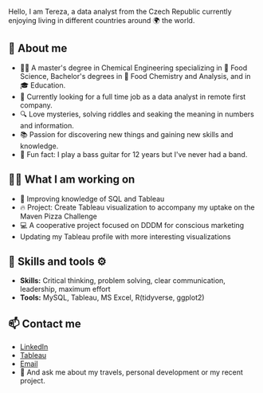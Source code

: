 Hello, I am Tereza, a data analyst from the Czech Republic currently enjoying living in different countries around 🌍 the world. 

## 👋 About me
- 👩‍🔬 A master's degree in Chemical Engineering specializing in 🧪 Food Science, Bachelor's degrees in 🧬 Food Chemistry and Analysis, and in 🎓 Education.
- 🔭 Currently looking for a full time job as a data analyst in remote first company. 
- 🔍 Love mysteries, solving riddles and seaking the meaning in numbers and information.
- 📚 Passion for discovering new things and gaining new skills and knowledge.
- 🎸 Fun fact: I play a bass guitar for 12 years but I've never had a band.

## 👩‍💻 What I am working on
- 🧠 Improving knowledge of SQL and Tableau
- 🔥 Project: Create Tableau visualization to accompany my uptake on the Maven Pizza Challenge
- 💻 A cooperative project focused on DDDM for conscious marketing
- Updating my Tableau profile with more interesting visualizations 

## 🔧 Skills and tools ⚙️ 
- **Skills:** Critical thinking, problem solving, clear communication, leadership, maximum effort 
- **Tools:** MySQL, Tableau, MS Excel, R(tidyverse, ggplot2)

## 📫 Contact me
- [LinkedIn](https://www.linkedin.com/in/terezapavkova/?locale=en_US)
- [Tableau](https://public.tableau.com/app/profile/tereza.pavkova)
- [Email](mailto:pavkova.tereza@gmail.com)
- 💬 And ask me about my travels, personal development or my recent project.
